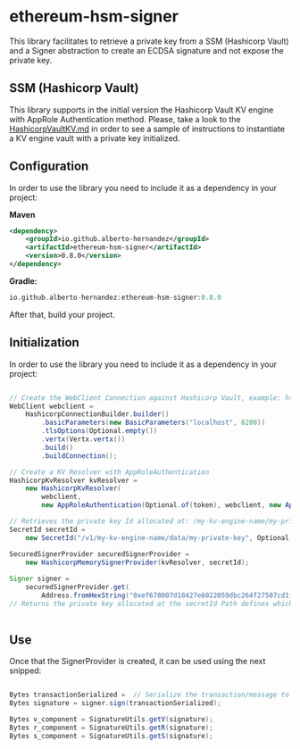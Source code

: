 
# ethereum-hsm-signer

This library facilitates to retrieve a private key from a SSM (Hashicorp Vault) and a Signer abstraction to create an ECDSA signature and not expose the private key.

## SSM (Hashicorp Vault)
This library supports in the initial version the Hashicorp Vault KV engine with AppRole Authentication method. Please, take a look to the [HashicorpVaultKV.md](./HashicorpVaultKV.md) in order to see a sample of instructions to instantiate a KV engine vault with a private key initialized.


## Configuration
In order to use the library you need to include it as a dependency in your project:

**Maven**
```xml
<dependency>
	<groupId>io.github.alberto-hernandez</groupId>  
	<artifactId>ethereum-hsm-signer</artifactId>  
	<version>0.8.0</version>
</dependency>
```  
**Gradle:**
```gradle
io.github.alberto-hernandez:ethereum-hsm-signer:0.8.0
```  
After that, build your project.

## Initialization
In order to use the library you need to include it as a dependency in your project:

```java

// Create the WebClient Connection against Hashicorp Vault, example: http://localhost:8200
WebClient webclient =  
    HashicorpConnectionBuilder.builder()  
        .basicParameters(new BasicParameters("localhost", 8200))  
        .tlsOptions(Optional.empty())  
        .vertx(Vertx.vertx())  
        .build()  
        .buildConnection();

// Create a KV Resolver with AppRoleAuthentication        
HashicorpKvResolver kvResolver =  
    new HashicorpKvResolver(  
        webclient,  
        new AppRoleAuthentication(Optional.of(token), webclient, new AppRole("", "")));

// Retrieves the private key Id allocated at: /my-kv-engine-name/my-private-key
SecretId secretId =  
    new SecretId("/v1/my-kv-engine-name/data/my-private-key", Optional.of("privatekey"));

SecuredSignerProvider securedSignerProvider =  
    new HashicorpMemorySignerProvider(kvResolver, secretId);  
  
Signer signer =
    securedSignerProvider.get(  
        Address.fromHexString("0xef678007d18427e6022059dbc264f27507cd1ffc"));
// Returns the private key allocated at the secretId Path defines which derivated address should match with the address parametrized
        
```  

## Use
Once that the SignerProvider is created, it can be used using the next snipped:

```java

Bytes transactionSerialized =  // Serialize the transaction/message to a org.apache.tuweni.bytes.Bytes;  
Bytes signature = signer.sign(transactionSerialized);

Bytes v_component = SignatureUtils.getV(signature);  
Bytes r_component = SignatureUtils.getR(signature);  
Bytes s_component = SignatureUtils.getS(signature);

```
